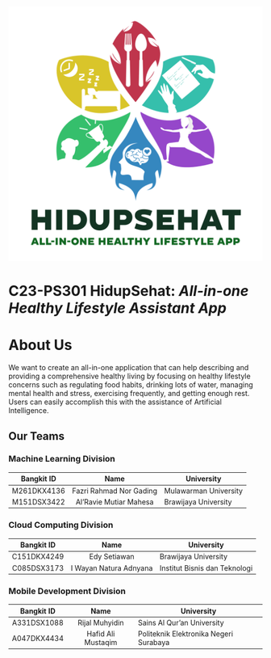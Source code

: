 ![HidupSehat Logo](https://raw.githubusercontent.com/Hidup-Sehat/.github/main/profile/Full%20Logo-ldpi.png "HidupSehat Logo")
# C23-PS301 HidupSehat: _All-in-one Healthy Lifestyle Assistant App_

# About Us
We want to create an all-in-one application that can help describing and providing a comprehensive healthy living by focusing on healthy lifestyle concerns such as regulating food habits, drinking lots of water, managing mental health and stress, exercising frequently, and getting enough rest. Users can easily accomplish this with the assistance of Artificial Intelligence.

## Our Teams
### Machine Learning Division
| Bangkit ID | Name | University |
|:----------:|:----:|--------------|
|M261DKX4136|Fazri Rahmad Nor Gading|Mulawarman University|
|M151DSX3422|Al’Ravie Mutiar Mahesa|Brawijaya University|

### Cloud Computing Division
| Bangkit ID | Name | University |
|:----------:|:----:|--------------|
|C151DKX4249|Edy Setiawan|Brawijaya University|
|C085DSX3173|I Wayan Natura Adnyana|Institut Bisnis dan Teknologi|

### Mobile Development Division
| Bangkit ID | Name | University |
|:----------:|:----:|--------------|
|A331DSX1088|Rijal Muhyidin|Sains Al Qur’an University|
|A047DKX4434|Hafid Ali Mustaqim|Politeknik Elektronika Negeri Surabaya|

<!--

**Here are some ideas to get you started:**

🙋‍♀️ A short introduction - what is your organization all about?
🌈 Contribution guidelines - how can the community get involved?
👩‍💻 Useful resources - where can the community find your docs? Is there anything else the community should know?
🍿 Fun facts - what does your team eat for breakfast?
🧙 Remember, you can do mighty things with the power of [Markdown](https://docs.github.com/github/writing-on-github/getting-started-with-writing-and-formatting-on-github/basic-writing-and-formatting-syntax)
-->
